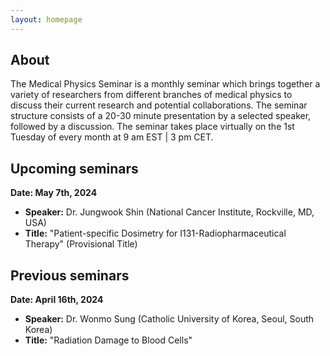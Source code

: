 ```yaml
---
layout: homepage
---
```


## About

The Medical Physics Seminar is a monthly seminar which brings together a variety of researchers from different branches of medical physics to discuss their current research and potential collaborations. The seminar structure consists of a 20-30 minute presentation by a selected speaker, followed by a discussion. The seminar takes place virtually on the 1st Tuesday of every month at 9 am EST | 3 pm CET.

## Upcoming seminars

**Date: May 7th, 2024**
- **Speaker:** Dr. Jungwook Shin (National Cancer Institute, Rockville, MD, USA)   
- **Title:** "Patient-specific Dosimetry for I131-Radiopharmaceutical Therapy" (Provisional Title)

## Previous seminars

**Date: April 16th, 2024**
- **Speaker:** Dr. Wonmo Sung (Catholic University of Korea, Seoul, South Korea)   
- **Title:** "Radiation Damage to Blood Cells"
